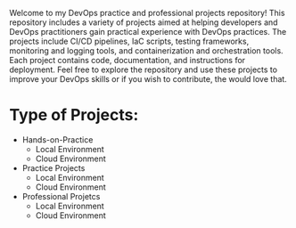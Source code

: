 Welcome to my DevOps practice and professional projects repository! This repository includes a variety of projects aimed at helping developers and DevOps practitioners gain practical experience with DevOps practices. The projects include CI/CD pipelines, IaC scripts, testing frameworks, monitoring and logging tools, and containerization and orchestration tools. Each project contains code, documentation, and instructions for deployment. Feel free to explore the repository and use these projects to improve your DevOps skills or if you wish to contribute, the would love that.

# Type of Projects:

  - Hands-on-Practice
    - Local Environment
    - Cloud Environment
  - Practice Projects
    - Local Environment
    - Cloud Environment
  - Professional Projetcs
    - Local Environment
    - Cloud Environment

